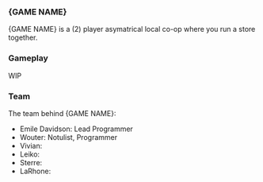 ### {GAME NAME}

{GAME NAME} is a (2) player asymatrical local co-op where you run a store together.

### Gameplay
WIP

### Team

The team behind {GAME NAME}:

- Emile Davidson:
Lead Programmer
- Wouter:
Notulist, Programmer 
- Vivian: 
- Leiko:
- Sterre:
- LaRhone:
